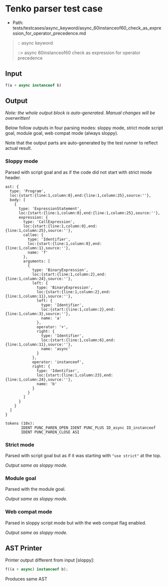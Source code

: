 # Tenko parser test case

- Path: tests/testcases/async_keyword/async_60instanceof60_check_as_expression_for_operator_precedence.md

> :: async keyword
>
> ::> async 60instanceof60 check as expression for operator precedence

## Input

`````js
f(a + async instanceof b)
`````

## Output

_Note: the whole output block is auto-generated. Manual changes will be overwritten!_

Below follow outputs in four parsing modes: sloppy mode, strict mode script goal, module goal, web compat mode (always sloppy).

Note that the output parts are auto-generated by the test runner to reflect actual result.

### Sloppy mode

Parsed with script goal and as if the code did not start with strict mode header.

`````
ast: {
  type: 'Program',
  loc:{start:{line:1,column:0},end:{line:1,column:25},source:''},
  body: [
    {
      type: 'ExpressionStatement',
      loc:{start:{line:1,column:0},end:{line:1,column:25},source:''},
      expression: {
        type: 'CallExpression',
        loc:{start:{line:1,column:0},end:{line:1,column:25},source:''},
        callee: {
          type: 'Identifier',
          loc:{start:{line:1,column:0},end:{line:1,column:1},source:''},
          name: 'f'
        },
        arguments: [
          {
            type: 'BinaryExpression',
            loc:{start:{line:1,column:2},end:{line:1,column:24},source:''},
            left: {
              type: 'BinaryExpression',
              loc:{start:{line:1,column:2},end:{line:1,column:11},source:''},
              left: {
                type: 'Identifier',
                loc:{start:{line:1,column:2},end:{line:1,column:3},source:''},
                name: 'a'
              },
              operator: '+',
              right: {
                type: 'Identifier',
                loc:{start:{line:1,column:6},end:{line:1,column:11},source:''},
                name: 'async'
              }
            },
            operator: 'instanceof',
            right: {
              type: 'Identifier',
              loc:{start:{line:1,column:23},end:{line:1,column:24},source:''},
              name: 'b'
            }
          }
        ]
      }
    }
  ]
}

tokens (10x):
       IDENT PUNC_PAREN_OPEN IDENT PUNC_PLUS ID_async ID_instanceof
       IDENT PUNC_PAREN_CLOSE ASI
`````

### Strict mode

Parsed with script goal but as if it was starting with `"use strict"` at the top.

_Output same as sloppy mode._

### Module goal

Parsed with the module goal.

_Output same as sloppy mode._

### Web compat mode

Parsed in sloppy script mode but with the web compat flag enabled.

_Output same as sloppy mode._

## AST Printer

Printer output different from input [sloppy]:

````js
f((a + async) instanceof b);
````

Produces same AST
